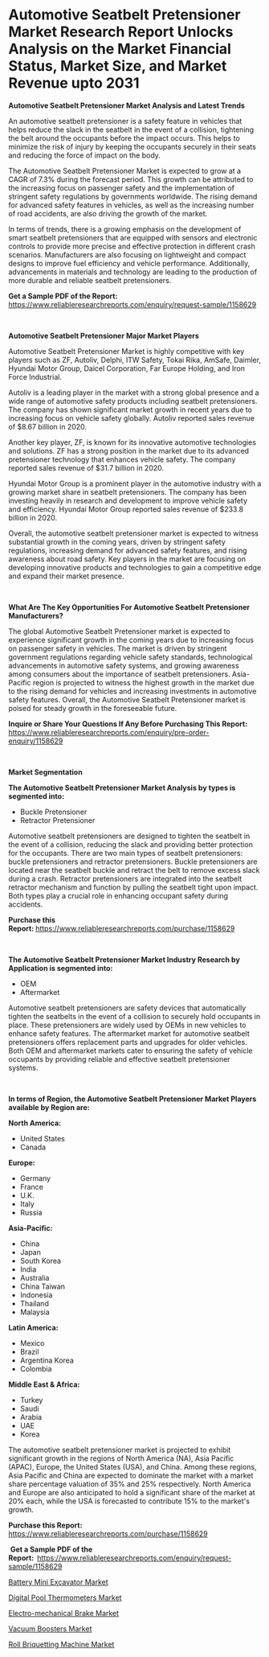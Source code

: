 <p><h1>Automotive Seatbelt Pretensioner Market Research Report Unlocks Analysis on the Market Financial Status, Market Size, and Market Revenue upto 2031</h1></p><p><strong>Automotive Seatbelt Pretensioner Market Analysis and Latest Trends</strong></p>
<p><p>An automotive seatbelt pretensioner is a safety feature in vehicles that helps reduce the slack in the seatbelt in the event of a collision, tightening the belt around the occupants before the impact occurs. This helps to minimize the risk of injury by keeping the occupants securely in their seats and reducing the force of impact on the body.</p><p>The Automotive Seatbelt Pretensioner Market is expected to grow at a CAGR of 7.3% during the forecast period. This growth can be attributed to the increasing focus on passenger safety and the implementation of stringent safety regulations by governments worldwide. The rising demand for advanced safety features in vehicles, as well as the increasing number of road accidents, are also driving the growth of the market.</p><p>In terms of trends, there is a growing emphasis on the development of smart seatbelt pretensioners that are equipped with sensors and electronic controls to provide more precise and effective protection in different crash scenarios. Manufacturers are also focusing on lightweight and compact designs to improve fuel efficiency and vehicle performance. Additionally, advancements in materials and technology are leading to the production of more durable and reliable seatbelt pretensioners.</p></p>
<p><strong>Get a Sample PDF of the Report:&nbsp;</strong> <a href="https://www.reliableresearchreports.com/enquiry/request-sample/1158629">https://www.reliableresearchreports.com/enquiry/request-sample/1158629</a></p>
<p>&nbsp;</p>
<p><strong>Automotive Seatbelt Pretensioner Major Market Players</strong></p>
<p><p>Automotive Seatbelt Pretensioner Market is highly competitive with key players such as ZF, Autoliv, Delphi, ITW Safety, Tokai Rika, AmSafe, Daimler, Hyundai Motor Group, Daicel Corporation, Far Europe Holding, and Iron Force Industrial. </p><p>Autoliv is a leading player in the market with a strong global presence and a wide range of automotive safety products including seatbelt pretensioners. The company has shown significant market growth in recent years due to increasing focus on vehicle safety globally. Autoliv reported sales revenue of $8.67 billion in 2020.</p><p>Another key player, ZF, is known for its innovative automotive technologies and solutions. ZF has a strong position in the market due to its advanced pretensioner technology that enhances vehicle safety. The company reported sales revenue of $31.7 billion in 2020.</p><p>Hyundai Motor Group is a prominent player in the automotive industry with a growing market share in seatbelt pretensioners. The company has been investing heavily in research and development to improve vehicle safety and efficiency. Hyundai Motor Group reported sales revenue of $233.8 billion in 2020.</p><p>Overall, the automotive seatbelt pretensioner market is expected to witness substantial growth in the coming years, driven by stringent safety regulations, increasing demand for advanced safety features, and rising awareness about road safety. Key players in the market are focusing on developing innovative products and technologies to gain a competitive edge and expand their market presence.</p></p>
<p>&nbsp;</p>
<p><strong>What Are The Key Opportunities For Automotive Seatbelt Pretensioner Manufacturers?</strong></p>
<p><p>The global Automotive Seatbelt Pretensioner market is expected to experience significant growth in the coming years due to increasing focus on passenger safety in vehicles. The market is driven by stringent government regulations regarding vehicle safety standards, technological advancements in automotive safety systems, and growing awareness among consumers about the importance of seatbelt pretensioners. Asia-Pacific region is projected to witness the highest growth in the market due to the rising demand for vehicles and increasing investments in automotive safety features. Overall, the Automotive Seatbelt Pretensioner market is poised for steady growth in the foreseeable future.</p></p>
<p><strong>Inquire or Share Your Questions If Any Before Purchasing This Report:</strong> <a href="https://www.reliableresearchreports.com/enquiry/pre-order-enquiry/1158629">https://www.reliableresearchreports.com/enquiry/pre-order-enquiry/1158629</a></p>
<p>&nbsp;</p>
<p><strong>Market Segmentation</strong></p>
<p><strong>The Automotive Seatbelt Pretensioner Market Analysis by types is segmented into:</strong></p>
<p><ul><li>Buckle Pretensioner</li><li>Retractor Pretensioner</li></ul></p>
<p><p>Automotive seatbelt pretensioners are designed to tighten the seatbelt in the event of a collision, reducing the slack and providing better protection for the occupants. There are two main types of seatbelt pretensioners: buckle pretensioners and retractor pretensioners. Buckle pretensioners are located near the seatbelt buckle and retract the belt to remove excess slack during a crash. Retractor pretensioners are integrated into the seatbelt retractor mechanism and function by pulling the seatbelt tight upon impact. Both types play a crucial role in enhancing occupant safety during accidents.</p></p>
<p><strong>Purchase this Report:&nbsp;</strong><a href="https://www.reliableresearchreports.com/purchase/1158629">https://www.reliableresearchreports.com/purchase/1158629</a></p>
<p>&nbsp;</p>
<p><strong>The Automotive Seatbelt Pretensioner Market Industry Research by Application is segmented into:</strong></p>
<p><ul><li>OEM</li><li>Aftermarket</li></ul></p>
<p><p>Automotive seatbelt pretensioners are safety devices that automatically tighten the seatbelts in the event of a collision to securely hold occupants in place. These pretensioners are widely used by OEMs in new vehicles to enhance safety features. The aftermarket market for automotive seatbelt pretensioners offers replacement parts and upgrades for older vehicles. Both OEM and aftermarket markets cater to ensuring the safety of vehicle occupants by providing reliable and effective seatbelt pretensioner systems.</p></p>
<p>&nbsp;</p>
<p><strong>In terms of Region, the Automotive Seatbelt Pretensioner Market Players available by Region are:</strong></p>
<p>
    <p> <strong> North America: </strong>
        <ul>
            <li>United States</li>
            <li>Canada</li>
        </ul>
        </p> 
    <p> <strong> Europe: </strong>
        <ul>
            <li>Germany</li>
            <li>France</li>
            <li>U.K.</li>
            <li>Italy</li>
            <li>Russia</li>
        </ul>
        </p> 
    <p> <strong> Asia-Pacific: </strong>
        <ul>
            <li>China</li>
            <li>Japan</li>
            <li>South Korea</li>
            <li>India</li>
            <li>Australia</li>
            <li>China Taiwan</li>
            <li>Indonesia</li>
            <li>Thailand</li>
            <li>Malaysia</li>
        </ul>
        </p> 
    <p> <strong> Latin America: </strong>
        <ul>
            <li>Mexico</li>
            <li>Brazil</li>
            <li>Argentina Korea</li>
            <li>Colombia</li>
        </ul>
        </p> 
    <p> <strong> Middle East & Africa: </strong>
        <ul>
            <li>Turkey</li>
            <li>Saudi</li>
            <li>Arabia</li>
            <li>UAE</li>
            <li>Korea</li>
        </ul>
    </p>
    </p>
<p><p>The automotive seatbelt pretensioner market is projected to exhibit significant growth in the regions of North America (NA), Asia Pacific (APAC), Europe, the United States (USA), and China. Among these regions, Asia Pacific and China are expected to dominate the market with a market share percentage valuation of 35% and 25% respectively. North America and Europe are also anticipated to hold a significant share of the market at 20% each, while the USA is forecasted to contribute 15% to the market's growth.</p></p>
<p><strong>Purchase this Report: </strong><a href="https://www.reliableresearchreports.com/purchase/1158629">https://www.reliableresearchreports.com/purchase/1158629</a></p>
<p>&nbsp;<strong>Get a Sample PDF of the Report:&nbsp;&nbsp;</strong><a href="https://www.reliableresearchreports.com/enquiry/request-sample/1158629">https://www.reliableresearchreports.com/enquiry/request-sample/1158629</a></p>
<p><strong></strong></p>
<p><p><a href="https://medium.com/@anilaxhafa2022/battery-mini-excavator-market-insight-market-trends-growth-forecasted-from-2024-to-2031-13d13222ea3a">Battery Mini Excavator Market</a></p><p><a href="https://medium.com/@stephenstevens11/digital-pool-thermometers-market-report-reveals-the-latest-trends-and-growth-opportunities-of-this-e64776a5e182">Digital Pool Thermometers Market</a></p><p><a href="https://github.com/lubmix/Market-Research-Report-List-1/blob/main/electro-mechanical-brake-market.md">Electro-mechanical Brake Market</a></p><p><a href="https://medium.com/@anilaxhafa2022/vacuum-boosters-market-insight-market-trends-growth-forecasted-from-2024-to-2031-8d9a42993086">Vacuum Boosters Market</a></p><p><a href="https://github.com/joannagoyvaerts/Market-Research-Report-List-1/blob/main/roll-briquetting-machine-market.md">Roll Briquetting Machine Market</a></p></p>